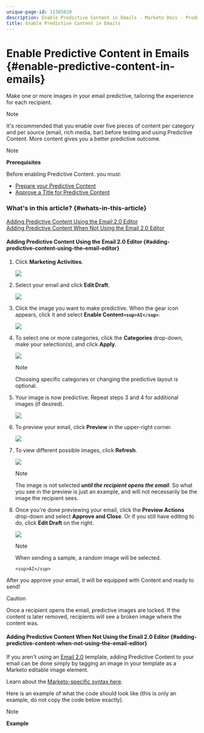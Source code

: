 ```yaml
---
unique-page-id: 11385020
description: Enable Predictive Content in Emails - Marketo Docs - Product Documentation
title: Enable Predictive Content in Emails
---
```


# Enable Predictive Content in Emails {#enable-predictive-content-in-emails}

Make one or more images in your email predictive, tailoring the experience for each recipient.

>[!NOTE]
>
>It's recommended that you enable over five pieces of content per category and per source (email, rich media, bar) before testing and using Predictive Content. More content gives you a better predictive outcome.

>[!NOTE]
>
>**Prerequisites**
>
>Before enabling Predictive Content. you must:
>
>* [Prepare your Predictive Content](http://docs.marketo.com/display/DOCS/Edit+Predictive+Content)
>* [Approve a Title for Predictive Content](http://docs.marketo.com/display/DOCS/Approve+a+Title+for+Predictive+Content)
>

### What's in this article? {#whats-in-this-article}

[Adding Predictive Content Using the Email 2.0 Editor](#adding-predictive-content-using-the-email-editor)  
[Adding Predictive Content When Not Using the Email 2.0 Editor](#adding-predictive-content-when-not-using-the-email-editor)

#### Adding Predictive Content Using the Email 2.0 Editor {#adding-predictive-content-using-the-email-editor}

1. Click **Marketing Activities**.

   ![](assets/one.png)

1. Select your email and click **Edit Draft**.

   ![](assets/two.png)

1. Click the image you want to make predictive. When the gear icon appears, click it and select **Enable Content`<sup>AI</sup>`**.

   ![](assets/three.png)

1. To select one or more categories, click the **Categories** drop-down, make your selection(s), and click **Apply**.

   ![](assets/four.png)

   >[!NOTE]
   >
   >Choosing specific categories or changing the predictive layout is optional.

1. Your image is now predictive. Repeat steps 3 and 4 for additional images (if desired).

   ![](assets/five.png)

1. To preview your email, click **Preview** in the upper-right corner.

   ![](assets/six.png)

1. To view different possible images, click **Refresh**.

   ![](assets/seven.png)

   >[!NOTE]
   >
   >The image is not selected ***until the recipient opens the email***. So what you see in the preview is just an example, and will not necessarily be the image the recipient sees.

1. Once you're done previewing your email, click the **Preview Actions** drop-down and select **Approve and Close**. Or if you still have editing to do, click **Edit Draft** on the right.

   ![](assets/eight.png)

   >[!NOTE]
   >
   >When sending a sample, a random image will be selected.

   `<sup>AI</sup>`

After you approve your email, it will be equipped with Content and ready to send! 

>[!CAUTION]
>
>Once a recipient opens the email, predictive images are locked. If the content is later removed, recipients will see a broken image where the content was.

#### Adding Predictive Content When Not Using the Email 2.0 Editor {#adding-predictive-content-when-not-using-the-email-editor}

If you aren't using an [Email 2.0](http://docs.marketo.com/x/C4et) template, adding Predictive Content to your email can be done simply by tagging an image in your template as a Marketo editable image element.  
  
Learn about the [Marketo-specific syntax here](http://docs.marketo.com/display/DOCS/Email+Template+Syntax#EmailTemplateSyntax-Elements).   
  
Here is an example of what the code should look like (this is only an example, do not copy the code below exactly).

>[!NOTE]
>
>**Example**
>
><div class="mktoImg" id="exampleImg" mktoName="Example Image" mktoImgLink=" `http://www.marketo.com`">  
><a><img&nbsp;style="border:10px&nbsp;solid&nbsp;red;"></a>  
></div>&nbsp;

